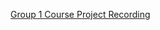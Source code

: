 [Group 1 Course Project Recording](https://drive.google.com/uc?export=view&id=1i_2m8VsPxvmbhYd-vucdv3t9PlvhFmMz/view?usp=drive_link)
